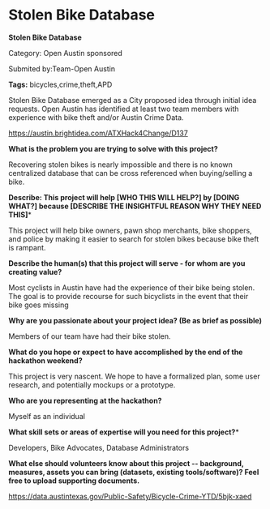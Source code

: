 # Stolen Bike Database

**Stolen Bike Database**

Category: Open Austin sponsored 

Submited by:Team-Open Austin 

**Tags:** bicycles,crime,theft,APD

Stolen Bike Database emerged as a City proposed idea through initial idea requests. Open Austin has identified at least two team members with experience with bike theft and/or Austin Crime Data. 

[](https://austin.brightidea.com/ATXHack4Change/D137)https://austin.brightidea.com/ATXHack4Change/D137

**What is the problem you are trying to solve with this project?**

Recovering stolen bikes is nearly impossible and there is no known centralized database that can be cross referenced when buying/selling a bike.

**Describe: This project will help [WHO THIS WILL HELP?] by [DOING WHAT?] because [DESCRIBE THE INSIGHTFUL REASON WHY THEY NEED THIS]***

This project will help bike owners, pawn shop merchants, bike shoppers, and police by making it easier to search for stolen bikes because bike theft is rampant.

**Describe the human(s) that this project will serve - for whom are you creating value?**

Most cyclists in Austin have had the experience of their bike being stolen. The goal is to provide recourse for such bicyclists in the event that their bike goes missing

**Why are you passionate about your project idea? (Be as brief as possible)**

Members of our team have had their bike stolen.

**What do you hope or expect to have accomplished by the end of the hackathon weekend?**

This project is very nascent. We hope to have a formalized plan, some user research, and potentially mockups or a prototype.

**Who are you representing at the hackathon?**

Myself as an individual

**What skill sets or areas of expertise will you need for this project?***

Developers, Bike Advocates, Database Administrators

**What else should volunteers know about this project -- background, measures, assets you can bring (datasets, existing tools/software)? Feel free to upload supporting documents.**

[](https://data.austintexas.gov/Public-Safety/Bicycle-Crime-YTD/5bjk-xaed)https://data.austintexas.gov/Public-Safety/Bicycle-Crime-YTD/5bjk-xaed